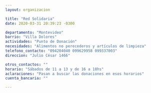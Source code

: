 ```yaml
---
layout: organizacion

title: "Red Solidaria"
date: 2020-03-31 20:39:23 -0300

departamento: "Montevideo"
barrio: "Villa Dolores"
actividades: "Punto de Donación"
necesidades: "Alimentos no perecederos y artículos de limpieza"
telefono_contacto: "094204040 099629958 099337003"
direccion: "Julio César 1466"

otros_contactos: ""
horario: "Sábados de 11 a 13 y de 16 a 18hs"
aclaraciones: "Pasan a buscar las donaciones en esos horarios"
cuenta_bancaria: ""

---
```

